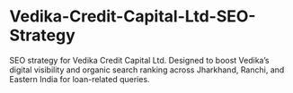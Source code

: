 # Vedika-Credit-Capital-Ltd-SEO-Strategy
SEO strategy for Vedika Credit Capital Ltd. Designed to boost Vedika’s digital visibility and organic search ranking across Jharkhand, Ranchi, and Eastern India for loan-related queries.
